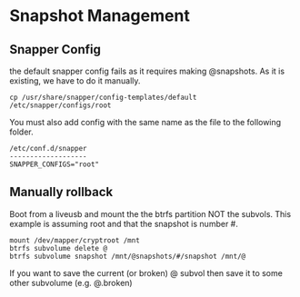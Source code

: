 # Snapshot Management


## Snapper Config

the default snapper config fails as it requires making @snapshots. As it is existing, we have to do it manually.
```
cp /usr/share/snapper/config-templates/default /etc/snapper/configs/root
```

You must also add config with the same name as the file to the following folder.
```
/etc/conf.d/snapper
-------------------
SNAPPER_CONFIGS="root"
```


## Manually rollback
Boot from a liveusb and mount the the btrfs partition NOT the subvols. This example is assuming root and that the snapshot is number #.
```
mount /dev/mapper/cryptroot /mnt
btrfs subvolume delete @
btrfs subvolume snapshot /mnt/@snapshots/#/snapshot /mnt/@
```
If you want to save the current (or broken) @ subvol then save it to some other subvolume (e.g. @.broken)
